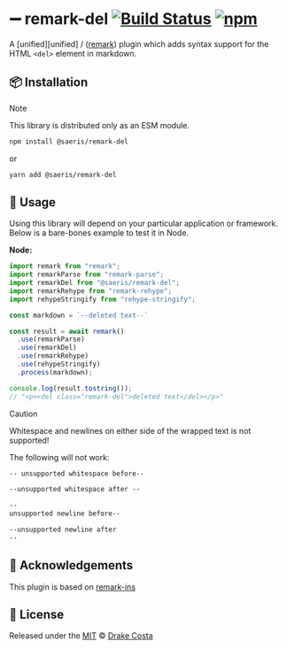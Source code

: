 # ➖ remark-del [![Build Status][ci-badge]][ci] [![npm][npm-badge]][npm]

A [unified][unified] / ([remark][remark]) plugin which adds syntax support for the HTML `<del>` element in markdown.

## 📦 Installation

> [!Note]
>
> This library is distributed only as an ESM module.

```bash
npm install @saeris/remark-del
```

or

```bash
yarn add @saeris/remark-del
```

## 🔧 Usage

Using this library will depend on your particular application or framework. Below is a bare-bones example to test it in Node.

**Node:**

```ts
import remark from "remark";
import remarkParse from "remark-parse";
import remarkDel from "@saeris/remark-del";
import remarkRehype from "remark-rehype";
import rehypeStringify from "rehype-stringify";

const markdown = `--deleted text--`

const result = await remark()
  .use(remarkParse)
  .use(remarkDel)
  .use(remarkRehype)
  .use(rehypeStringify)
  .process(markdown);

console.log(result.tostring());
// "<p><del class="remark-del">deleted text</del></p>"
```

> [!CAUTION]
>
> Whitespace and newlines on either side of the wrapped text is not supported!
>
> The following will not work:
>
> ```markdown
> -- unsupported whitespace before--
>
> --unsupported whitespace after --
>
> --
> unsupported newline before--
>
> --unsupported newline after
> --
> ```

## 📣 Acknowledgements

This plugin is based on [remark-ins][remark-ins]

## 🥂 License

Released under the [MIT][license] © [Drake Costa][personal-website]

<!-- Definitions -->

[ci]: https://github.com/Saeris/remark-del/actions/workflows/ci.yml
[ci-badge]: https://github.com/Saeris/remark-del/actions/workflows/ci.yml/badge.svg
[npm]: https://www.npmjs.org/package/@saeris/remark-del
[npm-badge]: https://img.shields.io/npm/v/@saeris/remark-del.svg?style=flat
[remark]: https://github.com/remarkjs/remark
[remark-ins]: https://github.com/ipikuka/remark-ins
[license]: ./LICENSE.md
[personal-website]: https://saeris.gg
